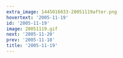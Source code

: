 ```yaml
---
extra_image: 1445016033-20051119after.png
hovertext: '2005-11-19'
id: '2005-11-19'
image: 20051119.gif
next: '2005-11-20'
prev: '2005-11-18'
title: '2005-11-19'
---
```


